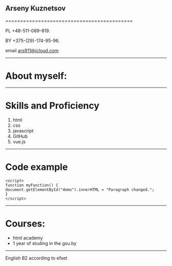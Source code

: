 
## Arseny Kuznetsov
===========================================
    
PL +48-511-089-819.  

BY +375-(29)-174-95-96.

email ars911@icloud.com. 

-------------------------------------------

# About myself:  

-------------------------------------------  

# Skills and Proficiency

1. html
2. css
3. javascript
4. GitHub
5. vue.js

-------------------------------------------  

# Code example

    <script>
    function myFunction() {
    document.getElementById("demo").innerHTML = "Paragraph changed.";
    }
    </script>
    
-------------------------------------------  

# Courses:  

- html academy
- 1 year of studing in the gsu.by 

-------------------------------------------

English B2 according to efset

    
